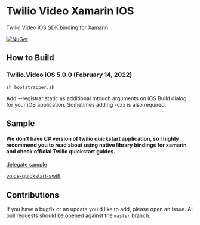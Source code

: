 # Twilio Video Xamarin IOS

Twilio Video iOS SDK binding for Xamarin

[![NuGet][nuget-img]][nuget-link]

[nuget-img]: https://img.shields.io/badge/nuget-5.0.0-blue.svg
[nuget-link]: https://www.nuget.org/packages/Twilio.Video.XamarinBinding

## How to Build

### Twilio.Video iOS 5.0.0 (February 14, 2022)
```
sh bootstrapper.sh
```

Add --registrar:static as additional mtouch arguments on iOS Build dialog for your iOS application.
Sometimes adding -cxx is also required.

## Sample

####  We don't have C# version of twilio quickstart application, so I highly recommend you to read about using native library bindings for xamarin and check official Twilio quickstart guides.

[delegate sample](sample)

[voice-quickstart-swift](https://github.com/twilio/video-quickstart-ios)

## Contributions

If you have a bugfix or an update you'd like to add, please open an issue. 
All pull requests should be opened against the `master` branch.
